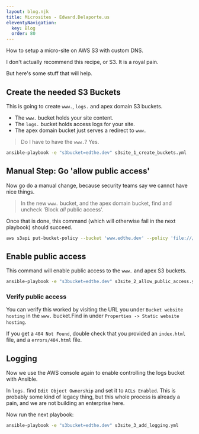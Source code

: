 ```yaml
---
layout: blog.njk
title: Microsites - Edward.Delaporte.us
eleventyNavigation:
  key: Blog 
  order: 80
---
```


How to setup a micro-site on AWS S3 with custom DNS.

I don't actually recommend this recipe, or S3. It is a royal pain.

But here's some stuff that will help.

## Create the needed S3 Buckets

This is going to create `www.`, `logs.` and apex domain S3 buckets.

- The `www.` bucket holds your site content.
- The `logs.` bucket holds access logs for your site.
- The apex domain bucket just serves a redirect to `www.`

> Do I have to have the `www.`? Yes.

```bash
ansible-playbook -e "s3bucket=edthe.dev" s3site_1_create_buckets.yml
```

## Manual Step: Go 'allow public access'

Now go do a manual change, because security teams say we cannot have nice things.

> In the new `www.` bucket, and the apex domain bucket, find and uncheck 'Block *all* public access'.

Once that is done, this command (which will otherwise fail in the next playbook) should succeed.

```bash
aws s3api put-bucket-policy --bucket 'www.edthe.dev' --policy 'file:///tmp/www.edthe.dev.acl.json'
```

## Enable public access 

This command will enable public access to the `www.` and apex S3 buckets.

```bash
ansible-playbook -e "s3bucket=edthe.dev" s3site_2_allow_public_access.yml
```

### Verify public access

You can verify this worked by visiting the URL you under `Bucket website hosting` in the `www.` bucket.Find in under `Properties -> Static website hosting`.

If you get a `404 Not Found`, double check that you provided an `index.html` file, and a `errors/404.html` file.

## Logging

Now we use the AWS console again to enable controlling the logs bucket with Ansible. 

In `logs.` find `Edit Object Ownership` and set it to `ACLs Enabled`.
This is probably some kind of legacy thing, but this whole process is already a pain, and we are not building an enterprise here.

Now run the next playbook:

```bash
ansible-playbook -e "s3bucket=edthe.dev" s3site_3_add_logging.yml
```
